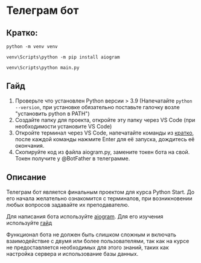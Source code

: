 # Телеграм бот

## Кратко:
```
python -m venv venv
```
```
venv\Scripts\python -m pip install aiogram
```
```
venv\Scripts\python main.py
```

## Гайд

1. Проверьте что установлен Python версии > 3.9 (Напечатайте `python --version`, при установке обязательно поставьте галочку возле "установить python в PATH")
2. Создайте папку для проекта, откройте эту папку через VS Code (при необходимости установите VS Code)
3. Откройте терминал через VS Code, напечатайте команды из [кратко](#Кратко), после каждой команды нажмите Enter для её запуска, дождитесь её окончания.
4. Скопируйте код из файла aiogram.py, замените токен бота на свой. Токен получите у @BotFather в телеграмме.

## Описание


Телеграм бот является финальным проектом для курса Python Start. До его начала желательно ознакомится с терминалов, при возникновении любых вопросов задавайте их преподавателю.

Для написания бота используйте [aiogram](https://docs.aiogram.dev/en/dev-3.x/). Для его изучения используйте  [гайд](https://mastergroosha.github.io/aiogram-3-guide/quickstart/)

Функционал бота не должен быть слишком сложным и включать взаимодействие с двумя или более пользователями, так как на курсе не предоставляется необходимых для этого знаний, таких как настройка сервера и использование базы данных.